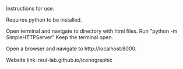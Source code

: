 Instructions for use:

Requires python to be installed.

Open terminal and navigate to directory with html files.
Run "python -m SimpleHTTPServer"
Keep the terminal open.

Open a browser and navigate to http://localhost:8000.

Website link: reul-lab.github.io/iconographic
